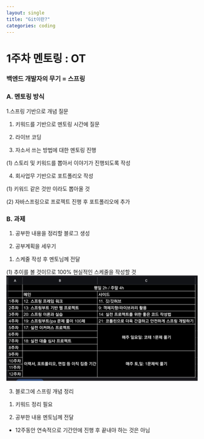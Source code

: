 ```yaml
---
layout: single
title: "Git이란?"
categories: coding
---
```


# 1주차 멘토링 : OT

### 백엔드 개발자의 무기 = 스프링

### A. 멘토링 방식

1.스프링 기반으로 개념 질문

1) 키워드를 기반으로 멘토링 시간에 질문

2) 라이브 코딩

3) 자소서 쓰는 방법에 대한 멘토링 진행

(1) 스토리 및 키워드를 뽑아서 이야기가 진행되도록 작성

4) 회사업무 기반으로 포트폴리오 작성

(1) 키워드 같은 것만 이라도 뽑아올 것

(2) 자바스프링으로 프로젝트 진행 후 포트폴리오에 추가

### B. 과제

1. 공부한 내용을 정리할 블로그 생성

2. 공부계획을 세우기

1) 스케줄 작성 후 멘토님께 전달

(1) 추이를 볼 것이므로 100% 현실적인 스케줄을 작성할 것
![alt](../assets/images/1000026803.jpg)

3. 블로그에 스프링 개념 정리

1) 키워드 정리 필요

2) 공부한 내용 멘토님께 전달

- 12주동안 연속적으로 기간안에 진행 후 끝내야 하는 것은 아님